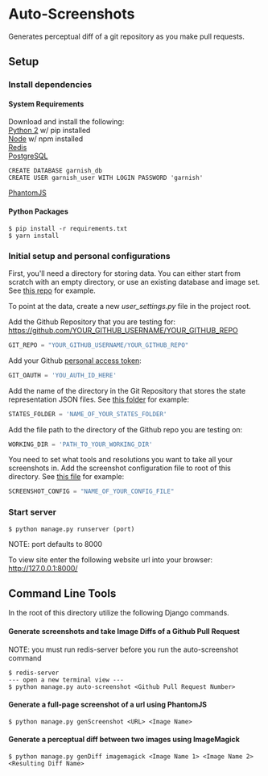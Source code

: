 # Auto-Screenshots

Generates perceptual diff of a git repository as you make pull requests.

## Setup

### Install dependencies

#### System Requirements
Download and install the following:<br />
[Python 2](https://www.python.org/downloads/) w/ pip installed<br />
[Node](https://nodejs.org/en/) w/ npm installed<br />
[Redis](https://redis.io/)<br />
[PostgreSQL](https://www.postgresql.org/)<br />
  ```postgres
  CREATE DATABASE garnish_db
  CREATE USER garnish_user WITH LOGIN PASSWORD 'garnish'
  ```
[PhantomJS](http://phantomjs.org/)<br />

#### Python Packages
```
$ pip install -r requirements.txt
$ yarn install
```

### Initial setup and personal configurations

First, you'll need a directory for storing data. You can either start from scratch with an empty directory, or use an existing database and image set. See [this repo](https://github.com/MingDai/HookCatcherData) for example.


To point at the data, create a new _user_settings.py_ file in the project root.

Add the Github Repository that you are testing for:
https://github.com/YOUR_GITHUB_USERNAME/YOUR_GITHUB_REPO
```python
GIT_REPO = "YOUR_GITHUB_USERNAME/YOUR_GITHUB_REPO"
```

Add your Github [personal access token](https://help.github.com/articles/creating-a-personal-access-token-for-the-command-line/):
```python
GIT_OAUTH = 'YOU_AUTH_ID_HERE'
```

Add the name of the directory in the Git Repository that stores the state representation JSON files. See [this folder](https://github.com/MingDai/kolibri/tree/test-master/states) for example:
```python
STATES_FOLDER = 'NAME_OF_YOUR_STATES_FOLDER'
```

Add the file path to the directory of the Github repo you are testing on:
```python
WORKING_DIR = 'PATH_TO_YOUR_WORKING_DIR'
```

You need to set what tools and resolutions you want to take all your screenshots in. Add the screenshot configuration file to root of this directory. See [this file](https://github.com/MingDai/HookCatcher/blob/develop/config.json) for example:
```python
SCREENSHOT_CONFIG = "NAME_OF_YOUR_CONFIG_FILE"
```

### Start server

```
$ python manage.py runserver (port)
```

NOTE: port defaults to 8000

To view site enter the following website url into your browser:
http://127.0.0.1:8000/


## Command Line Tools
In the root of this directory utilize the following Django commands.

#### Generate screenshots and take Image Diffs of a Github Pull Request
NOTE: you must run redis-server before you run the auto-screenshot command
```
$ redis-server
--- open a new terminal view ---
$ python manage.py auto-screenshot <Github Pull Request Number>
```

#### Generate a full-page screenshot of a url using PhantomJS
```
$ python manage.py genScreenshot <URL> <Image Name>
```

#### Generate a perceptual diff between two images using ImageMagick
```
$ python manage.py genDiff imagemagick <Image Name 1> <Image Name 2> <Resulting Diff Name>
```
